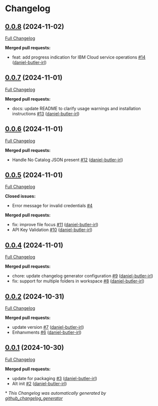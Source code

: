 # Changelog

## [0.0.8](https://github.com/daniel-butler-irl/VS_Code_Catalog_Json_Editor/tree/0.0.8) (2024-11-02)

[Full Changelog](https://github.com/daniel-butler-irl/VS_Code_Catalog_Json_Editor/compare/0.0.7...0.0.8)

**Merged pull requests:**

- feat: add progress indication for IBM Cloud service operations [\#14](https://github.com/daniel-butler-irl/VS_Code_Catalog_Json_Editor/pull/14) ([daniel-butler-irl](https://github.com/daniel-butler-irl))

## [0.0.7](https://github.com/daniel-butler-irl/VS_Code_Catalog_Json_Editor/tree/0.0.7) (2024-11-01)

[Full Changelog](https://github.com/daniel-butler-irl/VS_Code_Catalog_Json_Editor/compare/0.0.6...0.0.7)

**Merged pull requests:**

- docs: update README to clarify usage warnings and installation instructions [\#13](https://github.com/daniel-butler-irl/VS_Code_Catalog_Json_Editor/pull/13) ([daniel-butler-irl](https://github.com/daniel-butler-irl))

## [0.0.6](https://github.com/daniel-butler-irl/VS_Code_Catalog_Json_Editor/tree/0.0.6) (2024-11-01)

[Full Changelog](https://github.com/daniel-butler-irl/VS_Code_Catalog_Json_Editor/compare/0.0.5...0.0.6)

**Merged pull requests:**

- Handle No Catalog JSON present [\#12](https://github.com/daniel-butler-irl/VS_Code_Catalog_Json_Editor/pull/12) ([daniel-butler-irl](https://github.com/daniel-butler-irl))

## [0.0.5](https://github.com/daniel-butler-irl/VS_Code_Catalog_Json_Editor/tree/0.0.5) (2024-11-01)

[Full Changelog](https://github.com/daniel-butler-irl/VS_Code_Catalog_Json_Editor/compare/0.0.4...0.0.5)

**Closed issues:**

- Error message for invalid credentials [\#4](https://github.com/daniel-butler-irl/VS_Code_Catalog_Json_Editor/issues/4)

**Merged pull requests:**

- fix: improve file focus [\#11](https://github.com/daniel-butler-irl/VS_Code_Catalog_Json_Editor/pull/11) ([daniel-butler-irl](https://github.com/daniel-butler-irl))
- API Key Validation [\#10](https://github.com/daniel-butler-irl/VS_Code_Catalog_Json_Editor/pull/10) ([daniel-butler-irl](https://github.com/daniel-butler-irl))

## [0.0.4](https://github.com/daniel-butler-irl/VS_Code_Catalog_Json_Editor/tree/0.0.4) (2024-11-01)

[Full Changelog](https://github.com/daniel-butler-irl/VS_Code_Catalog_Json_Editor/compare/0.0.2...0.0.4)

**Merged pull requests:**

- chore: update changelog generator configuration [\#9](https://github.com/daniel-butler-irl/VS_Code_Catalog_Json_Editor/pull/9) ([daniel-butler-irl](https://github.com/daniel-butler-irl))
- fix: support for multiple folders in workspace [\#8](https://github.com/daniel-butler-irl/VS_Code_Catalog_Json_Editor/pull/8) ([daniel-butler-irl](https://github.com/daniel-butler-irl))

## [0.0.2](https://github.com/daniel-butler-irl/VS_Code_Catalog_Json_Editor/tree/0.0.2) (2024-10-31)

[Full Changelog](https://github.com/daniel-butler-irl/VS_Code_Catalog_Json_Editor/compare/0.0.1...0.0.2)

**Merged pull requests:**

- update version [\#7](https://github.com/daniel-butler-irl/VS_Code_Catalog_Json_Editor/pull/7) ([daniel-butler-irl](https://github.com/daniel-butler-irl))
- Enhanvments [\#6](https://github.com/daniel-butler-irl/VS_Code_Catalog_Json_Editor/pull/6) ([daniel-butler-irl](https://github.com/daniel-butler-irl))

## [0.0.1](https://github.com/daniel-butler-irl/VS_Code_Catalog_Json_Editor/tree/0.0.1) (2024-10-30)

[Full Changelog](https://github.com/daniel-butler-irl/VS_Code_Catalog_Json_Editor/compare/869402afec523e8b38f900e7b5e100ac9cdecd06...0.0.1)

**Merged pull requests:**

- update for packaging [\#3](https://github.com/daniel-butler-irl/VS_Code_Catalog_Json_Editor/pull/3) ([daniel-butler-irl](https://github.com/daniel-butler-irl))
- Alt init [\#2](https://github.com/daniel-butler-irl/VS_Code_Catalog_Json_Editor/pull/2) ([daniel-butler-irl](https://github.com/daniel-butler-irl))



\* *This Changelog was automatically generated by [github_changelog_generator](https://github.com/github-changelog-generator/github-changelog-generator)*
